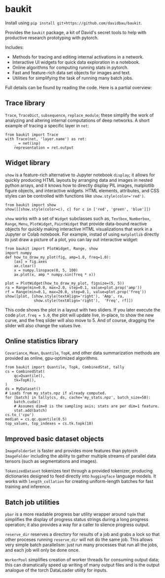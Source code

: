 # baukit

Install using `pip install git+https://github.com/davidbau/baukit`.

Provides the `baukit` package, a kit of David's secret tools to help
with productive research prototyping with pytorch.

Includes:
 * Methods for tracing and editing internal activations in a network.
 * Interactive UI widgets for quick data exploration in a notebook.
 * Online algorithms for computing running stats in pytorch.
 * Fast and feature-rich data set objects for images and text.
 * Utilities for simplifying the task of running many batch jobs.

Full details can be found by reading the code.
Here is a partial overview:

## Trace library

`Trace`, `TraceDict`, `subsequence`, `replace_module`; these simplify
the work of analyzing and altering internal computations of deep
networks.  A short example of tracing a specific layer in `net`:

```
from baukit import Trace
with Trace(net, 'layer.name') as ret:
    _ = net(inp)
    representation = ret.output
```

## Widget library

`show` is a feature-rich alternative to Jupyter notebook `display`;
it allows for quickly producing HTML layouts by arranging data and
images in nested python arrays, and it knows how to directly display
PIL images, matplotlib figure objects, and interactive widgets.
HTML elements, attributes, and CSS styles can be controlled with
functions like `show.style(color='red')`.

```
from baukit import show
show([[show.style(color=c), c] for c in ['red', 'green', 'blue']])
```

`show` works with a set of `Widget` subclasses such as, `Textbox`,
`Numberbox`, `Range`, `Menu`, `PlotWidget`, `PaintWidget` that provide
data-bound reactive objects for quickly making interactive
HTML visualizations that work in a Jupyter or Colab notebook.  For
example, instad of using `matplotlib` directly to just draw a picture
of a plot, you can lay out interactive widget:

```
from baukit import PlotWidget, Range, show
import numpy
def how_to_draw_my_plot(fig, amp=1.0, freq=1.0):
    [ax] = fig.axes
    ax.clear()
    x = numpy.linspace(0, 5, 100)
    ax.plot(x, amp * numpy.sin(freq * x))
						   
plot = PlotWidget(how_to_draw_my_plot, figsize=(5, 5))
ra = Range(min=0.0, max=2.0, step=0.1, value=plot.prop('amp'))
rf = Range(min=0.1, max=20.0, step=0.1, value=plot.prop('freq'))
show([plot, [show.style(textAlign='right'), 'Amp', ra,
             show.style(textAlign='right'),  'Freq', rf]])
```

This code shows the plot in a layout with two sliders.  If you later
execute the code `plot.freq = 5.0`, the plot will update live, in-place,
to show the new curve, and the freq slider will also move to 5.  And
of course, dragging the slider will also change the values live.

## Online statistics library

`Covariance`, `Mean`, `Quantile`, `TopK`, and other data summarization
methods are provided as online, gpu-optimized algorithms.

```
from baukit import Quantile, Topk, CombinedStat, tally
cs = CombinedStat(
    qc=Quantile(),
    tk=TopK(),
)
ds = MyDataset()
# Loads from my_stats.npz if already computed.
for [batch] in tally(cs, ds, cache='my_stats.npz', batch_size=50):
    batch.cuda()
    # Assumes dim=0 is the sampling axis; stats are per dim=1 feature.
    stat.add(batch)
cs.to_('cpu')
median = cs.qc.quantile(0.5)
top_values, top_indexes = cs.tk.topk(10)
```

## Improved basic dataset objects

`ImageFolderSet` is faster and provides more features than
pytorch `ImageFolder` including the ability to gather multiple
streams of parallel data tensors (such as segmentations and images).

`TokenizedDataset` tokenizes text through a provided tokenizer,
producing dictionaries designed to feed directly into `huggingface`
language models.  It works with `length_collation` for creating
uniform-length batches for fast training and inference.

## Batch job utilities

`pbar` is a more readable progress bar utility wrapper around `tqdm`
that simplifies the display of progress status strings during a
long progress operation; it also provides a way for a caller to
slience progress output.

`reserve_dir` reserves a directory for results of a job and grabs a lock
so that other proceses running `reserve_dir` will not do the same job.
This allows very simple batch parallelism: just run many processes
that run all the jobs, and each job will only be done once.

`WorkerPool` simplifies creation of worker threads for consuming output
data; this can dramatically speed up writing of many output files
and is the output analogue of the torch DataLoader utility for inputs.
